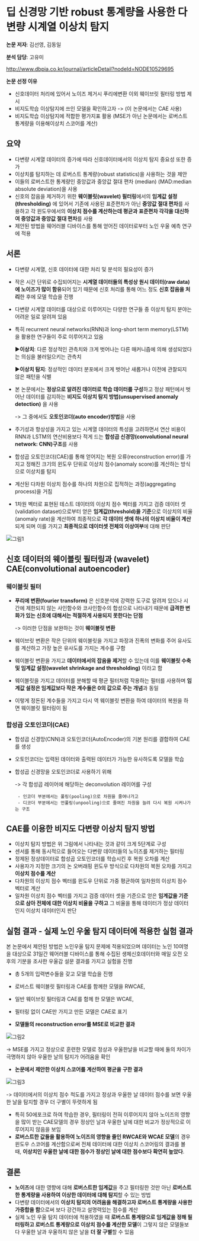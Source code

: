 # 딥 신경망 기반 robust 통계량을 사용한 다변량 시계열 이상치 탐지 
**논문 저자**: 김선영, 김동일  

**분석 담당**: 고유미 

http://www.dbpia.co.kr/journal/articleDetail?nodeId=NODE10529695  
  
  

**논문 선정 이유**
- 신호데이터 처리에 있어서 노이즈 제거시 푸리에변환 이외 웨이브릿 필터링 방법 제시
- 비지도학습 이상탐지에 쓰인 모델을 확인하고자 -> (이 논문에서는 CAE 사용)
- 비지도학습 이상탐지에 적합한 평가지표 활용 (MSE가 아닌 논문에서는 로버스트 통계량을 이용해이상치 스코어를 계산)

## **요약**
- 다변량 시계열 데이터의 증가에 따라 신호데이터에서의 이상치 탐지 중요성 또한 증가
- 이상치를 탐지하는 데 로버스트 통계량(robust statistics)을 사용하는 것을 제안
- 이들의 로버스트한 통계량인 중앙값과 중앙값 절대 편차 (median) (MAD:median absolute deviation)을 사용
- 신호의 잡음을 제거하기 위한 **웨이블릿(wavelet) 필터링**에서의 **임계값 설정(thresholding)** 에 있어서 기존에 사용된 표준편차가 아닌 **중앙값 절대 편차**를 사용하고 각 윈도우에서의 **이상치 점수를 계산하는데 평균과 표준편차 각각을 대신하여 중앙값과 중앙값 절대 편차**를 사용
- 제안된 방법을 웨어러블 디바이스를 통해 얻어진 데이터로부터 노인 우울 예측 연구에 적용
  
    
    
## **서론**
- 다변량 시계열, 신호 데이터에 대한 처리 및 분석의 필요성이 증가
- 작은 시간 단위로 수집되어지는 **시계열 데이터들의 특성상 원시 데이터(raw data)에 노이즈가 많이 함유**되어 있기 때문에 신호 처리를 통해 어느 정도 **신호 잡음을 처리**한 후에 모델 학습을 진행
- 다변량 시계열 데이터를 대상으로 이루어지는 다양한 연구들 중 이상치 탐지 분야는 어려운 일로 알려져 있음
- 특히 recurrent neural networks(RNN)과 long-short term memory(LSTM)을 활용한 연구들이 주로 이루어지고 있음  
 
   ▶**이상치**: 다른 정상적인 관측치와 크게 벗어나는 다른 매커니즘에 의해 생성되었다는 의심을 불러일으키는 관측치  

   ▶**이상치 탐지**: 정상적인 데이터 분포에서 크게 벗어난 새롭거나 이전에 관찰되지 않은 패턴을 식별  

- 본 논문에서는 **정상으로 알려진 데이터로 학습 데이터를 구성**하고 정상 패턴에서 벗어난 데이터를 감지하는 **비지도 이상치 탐지 방법(unsupervised anomaly detection)** 을 사용  
  
	-> 그 중에서도 **오토인코더(auto encoder)방법**을 사용  
  
- 주기성과 항상성을 가지고 있는 시계열 데이터의 특성을 고려하면서 연산 비용이 RNN과 LSTM의 연산비용보다 적게 드는 **합성곱 신경망(convolutional neural network: CNN)구조**를 사용
- 합성곱 오토인코더(CAE)를 통해 얻어지는 복원 오류(reconstruction error)를 가지고 정해진 크기의 윈도우 단위로 이상치 점수(anomaly score)를 계산하는 방식으로 이상치를 탐지
- 계산된 다차원 이상치 점수를 하나의 차원으로 집적하는 과정(aggregating process)을 거침
- 1차원 벡터로 표현된 테스트 데이터의 이상치 점수 벡터를 가지고 검증 데이터 셋(validation dataset)으로부터 얻은 **임계값(threshold)을 기준**으로 이상치의 비율(anomaly rate)을 계산하여 최종적으로 **각 데이터 셋에 하나의 이상치 비율이 계산**되게 되며 이를 가지고 **최종적으로 데이터셋 전체의 이상여부**에 대해 판단  


 ![그림1](https://user-images.githubusercontent.com/62432967/128638318-52ccd8fb-6e24-4a10-a1fc-6b205dc98d7f.png)

  
  
## **신호 데이터의 웨이블릿 필터링과 (wavelet) CAE(convolutional autoencoder)**
### **웨이블릿 필터**
- **푸리에 변환(fourier transform)** 은 신호분석에 강력한 도구로 알려져 있으나 시간에 제한되지 않는 사인함수와 코사인함수의 합성으로 나타내기 때문에 **급격한 변화가 있는 신호에 대해서는 적절하게 사용되지 못한다는 단점**    
 
   -> 이러한 단점을 보완하는 것이 **웨이블릿 변환**  

- 웨이브릿 변환은 작은 단위의 웨이블릿을 가지고 파장과 진폭의 변화를 주어 유사도를 계산하고 가장 높은 유사도를 가지는 계수를 구함
- 웨이블릿 변환을 가지고 **데이터에서의 잡음을 제거**할 수 있는데 이를 **웨이블릿 수축 및 임계값 설정(wavelet shrinkage and thresholding)** 이라고 함
- 웨이블릿을 가지고 데이터를 분해할 때 평균 필터처럼 작용하는 필터를 사용하며 **임계값 설정은 임계값보다 작은 계수들은 0의 값으로 주는 개념**과 동일
- 이렇게 정돈된 계수들을 가지고 다시 역 웨이블릿 변환을 하여 데이터의 복원을 하면 웨이블릿 필터링이 됨
  
  
### **합성곱 오토인코더(CAE)**
- 합성곱 신경망(CNN)과 오토인코더(AutoEncoder)의 기본 원리를 결합하여 CAE를 생성
- 오토인코더는 입력된 데이터와 출력된 데이터가 가능한 유사하도록 모델을 학습
- 합성곱 신경망을 오토인코더로 사용하기 위해  
 
   -> 각 합성곱 레이어에 해당하는 deconvolution 레이어를 구성  

       - 인코더 부분에서는 풀링(pooling)으로 차원을 줄여나가고 
       - 디코더 부분에서는 언풀링(unpooling)으로 줄여진 차원을 늘려 다시 복원 시켜나가는 구조

  
  
## **CAE를 이용한 비지도 다변량 이상치 탐지 방법**
- 이상치 탐지 방법은 위 그림에서 나타내는 것과 같이 크게 5단계로 구성
- 센서를 통해 동시적으로 들어오는 다변량 데이터들의 노이즈를 제거하는 필터링 
- 정제된 정상데이터로 합성곱 오토인코더를 학습시킨 후 복원 오차를 계산
- 사용자가 지정한 크기의 논 오버래핑 윈도우 방식으로 다차원의 복원 오차를 가지고 **이상치 점수를 계산**  
- 다차원의 이상치 점수 벡터를 윈도우 단위로 가중 평균하여 일차원의 이상치 점수 벡터로 계산
- 일차원 이상치 점수 벡터를 가지고 검증 데이터 셋을 기준으로 얻은 **임계값을 기준으로 삼아 전체에 대한 이상치 비율을 구하고** 그 비율을 통해 데이터가 정상 데이터인지 이상치 데이터인지 판단
  
  

## **실험 결과 - 실제 노인 우울 탐지 데이터에 적용한 실험 결과**
본 논문에서 제안된 방법은 노인우울 탐지 문제에 적용되었으며 데이터는 노인 10여명을 대상으로 31일간 웨어러블 디바이스를 통해 수집된 생체신호데이터와 매일 오전 오후의 기분을 조사한 우울감 설문 결과를 가지고 실험을 진행
- 총 5개의 입력변수들을 갖고 모델 학습을 진행
- 로버스트 웨이블릿 필터링과 CAE를 함께한 모델을 RWCAE, 
- 일반 웨이브릿 필터링과 CAE를 함께 한 모델은 WCAE,
- 필터링 없이 CAE만 가지고 만든 모델은 CAE로 표기


- **모델들의 reconstruction error를 MSE로 비교한 결과**  


 ![그림2](https://user-images.githubusercontent.com/62432967/128638192-3a66f9a8-e9b2-47bb-b6e7-a2f19a5315b7.png)  
 
   -> MSE를 가지고 정상으로 훈련한 모델로 정상과 우울한날을 비교할 때에 둘의 차이가 극명하지 않아 우울한 날의 탐지가 어려움을 확인  



- **논문에서 제안한 이상치 스코어를 계산하여 평균을 구한 결과**  


 ![그림3](https://user-images.githubusercontent.com/62432967/128638204-00f408d3-419f-4734-9ba2-7ee65f36d6fb.png)  
 
   -> 데이터에서의 이상치 점수 척도를 가지고 정상과 우울한 날 데이터 점수를 보면 우울한 날을 탐지할 경우 더 구별이 뚜렷하게 됨  



- 특히 50에포크로 하여 학습한 경우, 필터링이 전혀 이루어지지 않아 노이즈의 영향을 많이 받는 CAE모델의 경우 정상인 날과 우울한 날에 대한 비교가 정상적으로 이루어지지 않음을 보임
- **로버스트한 값들을 활용하여 노이즈의 영향을 줄인 RWCAE와 WCAE 모델**의 경우 윈도우 스코어를 계산함으로써 전체 데이터에 대한 이상치 스코어링의 결과를 볼 때, **이상치인 우울한 날에 대한 점수가 정상인 날에 대한 점수보다 확연히 높았다**.

  
    
    
## **결론**
- **노이즈**에 대한 영향에 대해 **로버스트한 임계값**을 주고 필터링한 것만 아닌 **로버스트한 통계량을 사용하여 이상한 데이터에 대해 탐지**할 수 있는 방법
- 다변량 데이터에서의 **이상치 탐지의 어려움을 해결하고자 로버스트 통계량을 사용한 가중합을 함**으로써 보다 강건하고 설명력있는 점수를 계산
- 실제 노인 우울 탐지 데이터에 적용하였을 때 **로버스트 통계량으로 임계값을 정해 필터링하고 로버스트 통계량으로 이상치 점수를 계산한 모델**이 그렇지 않은 모델들보다 우울한 날과 우울하지 않은 날을 **더 잘 구별**할 수 있음

